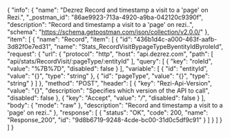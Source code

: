 {
  "info": {
    "name": "Dezrez Record and timestamp a visit to a 'page' on Rezi.",
    "_postman_id": "86ae9923-713a-4920-a9ba-042120c9390f",
    "description": "Record and timestamp a visit to a 'page' on rezi..",
    "schema": "https://schema.getpostman.com/json/collection/v2.0.0/"
  },
  "item": [
    {
      "name": "Record",
      "item": [
        {
          "id": "436b1d4c-a000-463f-aafb-3d82f0e7ed31",
          "name": "Stats_RecordVisitBypageTypeByentityIdByroleId",
          "request": {
            "url": {
              "protocol": "http",
              "host": "api.dezrez.com",
              "path": [
                "api/stats/RecordVisit/:pageType/:entityId"
              ],
              "query": [
                {
                  "key": "roleId",
                  "value": "%7B%7D",
                  "disabled": false
                }
              ],
              "variable": [
                {
                  "id": "entityId",
                  "value": "{}",
                  "type": "string"
                },
                {
                  "id": "pageType",
                  "value": "{}",
                  "type": "string"
                }
              ]
            },
            "method": "POST",
            "header": [
              {
                "key": "Rezi-Api-Version",
                "value": "{}",
                "description": "Specifies which version of the API to call",
                "disabled": false
              },
              {
                "key": "Accept",
                "value": "*/*",
                "disabled": false
              }
            ],
            "body": {
              "mode": "raw"
            },
            "description": "Record and timestamp a visit to a 'page' on rezi.."
          },
          "response": [
            {
              "status": "OK",
              "code": 200,
              "name": "Response_200",
              "id": "9d8b6719-9248-4cde-bc00-31d0c5df9c91"
            }
          ]
        }
      ]
    }
  ]
}